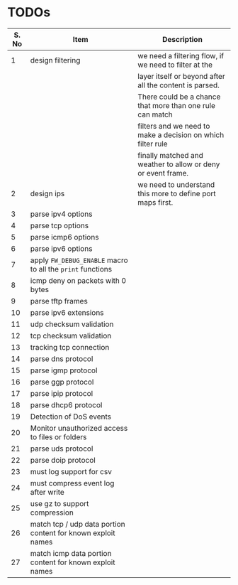 # TODOs

| S. No | Item | Description |
|-------|------|-------------|
| 1 | design filtering | we need a filtering flow, if we need to filter at the        |
|   |                  | layer itself or beyond after all the content is parsed.      |
|   |                  | There could be a chance that more than one rule can match    |
|   |                  | filters and we need to make a decision on which filter rule  |
|   |                  | finally matched and weather to allow or deny or event frame. |
| 2 | design ips       | we need to understand this more to define port maps first.   |
| 3 | parse ipv4 options        | |
| 4 | parse tcp options   | |
| 5 | parse icmp6 options | |
| 6 | parse ipv6 options | |
| 7 | apply `FW_DEBUG_ENABLE` macro to all the `print` functions |
| 8 | icmp deny on packets with 0 bytes | |
| 9 | parse tftp frames |
| 10 | parse ipv6 extensions | |
| 11 | udp checksum validation | |
| 12 | tcp checksum validation | |
| 13 | tracking tcp connection | |
| 14 | parse dns protocol | |
| 15 | parse igmp protocol | |
| 16 | parse ggp protocol | |
| 17 | parse ipip protocol | |
| 18 | parse dhcp6 protocol | |
| 19 | Detection of DoS events | |
| 20 | Monitor unauthorized access to files or folders | |
| 21 | parse uds protocol | |
| 22 | parse doip protocol | |
| 23 | must log support for csv | |
| 24 | must compress event log after write | |
| 25 | use gz to support compression | |
| 26 | match tcp / udp data portion content for known exploit names |
| 27 | match icmp data portion content for known exploit names |
